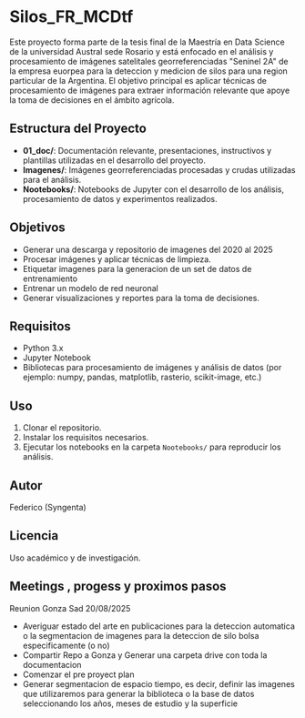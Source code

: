 # Silos_FR_MCDtf

Este proyecto forma parte de la tesis final de la Maestría en Data Science de la universidad Austral sede Rosario y está enfocado en el análisis y procesamiento de imágenes satelitales georreferenciadas "Seninel 2A" de la empresa euorpea para la deteccion y medicion de silos para una region particular de la Argentina. El objetivo principal es aplicar técnicas de procesamiento de imágenes para extraer información relevante que apoye la toma de decisiones en el ámbito agrícola.

## Estructura del Proyecto

- **01_doc/**: Documentación relevante, presentaciones, instructivos y plantillas utilizadas en el desarrollo del proyecto.
- **Imagenes/**: Imágenes georreferenciadas procesadas y crudas utilizadas para el análisis.
- **Nootebooks/**: Notebooks de Jupyter con el desarrollo de los análisis, procesamiento de datos y experimentos realizados.

## Objetivos
- Generar una descarga y repositorio de imagenes del 2020 al 2025 
- Procesar imágenes y aplicar técnicas de limpieza.
- Etiquetar imagenes para la generacion de un set de datos de entrenamiento
- Entrenar un modelo de red neuronal
- Generar visualizaciones y reportes para la toma de decisiones.

## Requisitos
- Python 3.x
- Jupyter Notebook
- Bibliotecas para procesamiento de imágenes y análisis de datos (por ejemplo: numpy, pandas, matplotlib, rasterio, scikit-image, etc.)

## Uso
1. Clonar el repositorio.
2. Instalar los requisitos necesarios.
3. Ejecutar los notebooks en la carpeta `Nootebooks/` para reproducir los análisis.

## Autor
Federico (Syngenta)

## Licencia
Uso académico y de investigación.

## Meetings , progess y proximos pasos
Reunion Gonza Sad 20/08/2025
- Averiguar estado del arte en publicaciones para la deteccion automatica o la segmentacion de imagenes para la deteccion de silo bolsa especificamente (o no)
- Compartir Repo a Gonza y Generar una carpeta drive con toda la documentacion
- Comenzar el pre proyect plan
- Generar segmentacion de espacio tiempo, es decir, definir las imagenes que utilizaremos para generar la biblioteca o la base de datos seleccionando los años, meses de estudio y la superficie
